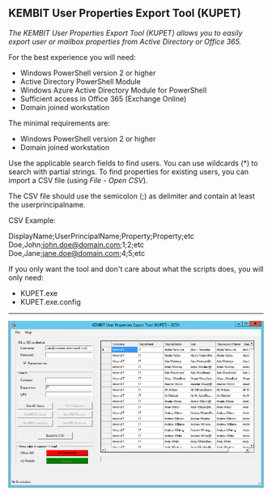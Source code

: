 ﻿## KEMBIT User Properties Export Tool (KUPET)

_The KEMBIT User Properties Export Tool (KUPET) allows you to easily export user or mailbox properties from Active Directory or Office 365._

For the best experience you will need:
- Windows PowerShell version 2 or higher
- Active Directory PowerShell Module
- Windows Azure Active Directory Module for PowerShell
- Sufficient access in Office 365 (Exchange Online)
- Domain joined workstation

The minimal requirements are:
- Windows PowerShell version 2 or higher
- Domain joined workstation

Use the applicable search fields to find users. You can use wildcards (*) to search with partial strings.
To find properties for existing users, you can import a CSV file (using _File - Open CSV_). 

The CSV file should use the semicolon (;) as delimiter and contain at least the userprincipalname.

CSV Example:

DisplayName;UserPrincipalName;Property;Property;etc<br>
Doe,John;john.doe@domain.com;1;2;etc<br>
Doe,Jane;jane.doe@domain.com;4;5;etc<br>

If you only want the tool and don't care about what the scripts does, you will only need:
- KUPET.exe
- KUPET.exe.config
***

![Sample](https://github.com/ahatting/KUPET/blob/master/Sample1.png "KUPET")
